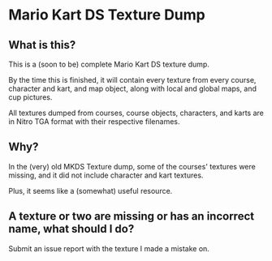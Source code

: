 # Mario Kart DS Texture Dump
## What is this?
This is a (soon to be) complete Mario Kart DS texture dump.

By the time this is finished, it will contain every texture from every course, character and kart, and map object, along with local and global maps, and cup pictures.

All textures dumped from courses, course objects, characters, and karts are in Nitro TGA format with their respective filenames.

## Why?
In the (very) old MKDS Texture dump, some of the courses' textures were missing, and it did not include character and kart textures.

Plus, it seems like a (somewhat) useful resource.

## A texture or two are missing or has an incorrect name, what should I do?
Submit an issue report with the texture I made a mistake on.
